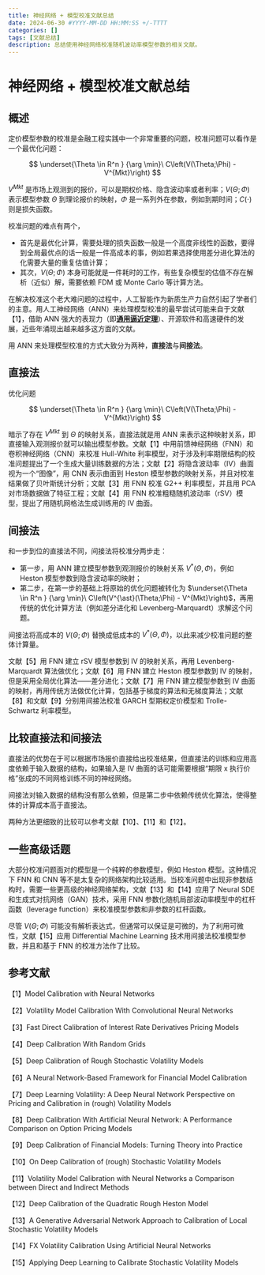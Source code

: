 ```yaml
---
title: 神经网络 + 模型校准文献总结
date: 2024-06-30 #YYYY-MM-DD HH:MM:SS +/-TTTT
categories: []
tags: [文献总结]
description: 总结使用神经网络校准随机波动率模型参数的相关文献。
---
```


# 神经网络 + 模型校准文献总结

## 概述

定价模型参数的校准是金融工程实践中一个非常重要的问题，校准问题可以看作是一个最优化问题：

$$
\underset{\Theta \in R^n } {\arg \min}\  C\left(V(\Theta;\Phi) - V^{Mkt}\right)
$$

$V^{Mkt}$ 是市场上观测到的报价，可以是期权价格、隐含波动率或者利率；$V(\Theta;\Phi)$ 表示模型参数 $\Theta$ 到理论报价的映射，$\Phi$ 是一系列外在参数，例如到期时间；$C(\cdot)$ 则是损失函数。

校准问题的难点有两个，
* 首先是最优化计算，需要处理的损失函数一般是一个高度非线性的函数，要得到全局最优点的话一般是一件高成本的事，例如若果选择使用差分进化算法的化需要大量的重复估值计算；
* 其次，$V(\Theta;\Phi)$ 本身可能就是一件耗时的工作，有些复杂模型的估值不存在解析（近似）解，需要依赖 FDM 或 Monte Carlo 等计算方法。

在解决校准这个老大难问题的过程中，人工智能作为新质生产力自然引起了学者们的主意。用人工神经网络（ANN）来处理模型校准的最早尝试可能来自于文献【1】，借助 ANN 强大的表现力（即[**通用逼近定理**](https://zh.wikipedia.org/zh-hans/%E9%80%9A%E7%94%A8%E8%BF%91%E4%BC%BC%E5%AE%9A%E7%90%86)）、开源软件和高速硬件的发展，近些年涌现出越来越多这方面的文献。

用 ANN 来处理模型校准的方式大致分为两种，**直接法**与**间接法**。

## 直接法

优化问题

$$
\underset{\Theta \in R^n } {\arg \min}\  C\left(V(\Theta;\Phi) - V^{Mkt}\right)
$$

暗示了存在 $V^{Mkt}$ 到 $\Theta$ 的映射关系，直接法就是用 ANN 来表示这种映射关系，即直接输入观测报价就可以输出模型参数。文献【1】中用前馈神经网络（FNN）和卷积神经网络（CNN）来校准 Hull-White 利率模型，对于涉及利率期限结构的校准问题提出了一个生成大量训练数据的方法；文献【2】将隐含波动率（IV）曲面视为一个“图像”，用 CNN 表示曲面到 Heston 模型参数的映射关系，并且对校准结果做了贝叶斯统计分析；文献【3】用 FNN 校准 G2++ 利率模型，并且用 PCA 对市场数据做了特征工程；文献【4】用 FNN 校准粗糙随机波动率（rSV）模型，提出了用随机网格法生成训练用的 IV 曲面。

## 间接法

和一步到位的直接法不同，间接法将校准分两步走：
* 第一步，用 ANN 建立模型参数到观测报价的映射关系  $V^{\ast}(\Theta,\Phi)$，例如 Heston 模型参数到隐含波动率的映射；
* 第二步，在第一步的基础上将原始的优化问题被转化为 $\underset{\Theta \in R^n } {\arg \min}\  C\left(V^{\ast}(\Theta;\Phi) - V^{Mkt}\right)$，再用传统的优化计算方法（例如差分进化和 Levenberg-Marquardt）求解这个问题。

间接法将高成本的 $V(\Theta;\Phi)$ 替换成低成本的 $V^{\ast}(\Theta,\Phi)$，以此来减少校准问题的整体计算量。

文献【5】用 FNN 建立 rSV 模型参数到 IV 的映射关系，再用 Levenberg-Marquardt 算法做优化；文献【6】用 FNN 建立 Heston 模型参数到 IV 的映射，但是采用全局优化算法——差分进化；文献【7】用 FNN 建立模型参数到 IV 曲面的映射，再用传统方法做优化计算，包括基于梯度的算法和无梯度算法；文献【8】和文献【9】分别用间接法校准 GARCH 型期权定价模型和 Trolle-Schwartz 利率模型。

## 比较直接法和间接法

直接法的优势在于可以根据市场报价直接给出校准结果，但直接法的训练和应用高度依赖于输入数据的结构，如果输入是 IV 曲面的话可能需要根据“期限 x 执行价格”张成的不同网格训练不同的神经网络。

间接法对输入数据的结构没有那么依赖，但是第二步中依赖传统优化算法，使得整体的计算成本高于直接法。

两种方法更细致的比较可以参考文献【10】、【11】和【12】。

## 一些高级话题


大部分校准问题面对的模型是一个纯粹的参数模型，例如 Heston 模型。这种情况下 FNN 和 CNN 等不是太复杂的网络架构比较适用。当校准问题中出现非参数结构时，需要一些更高级的神经网络架构，文献【13】和【14】应用了 Neural SDE 和生成式对抗网络（GAN）技术，采用 FNN 参数化随机局部波动率模型中的杠杆函数（leverage function）来校准模型参数和非参数的杠杆函数。

尽管 $V(\Theta;\Phi)$ 可能没有解析表达式，但通常可以保证是可微的，为了利用可微性，文献【15】应用 Differential Machine Learning 技术用间接法校准模型参数，并且和基于 FNN 的校准方法作了比较。

## 参考文献

【1】Model Calibration with Neural Networks

【2】Volatility Model Calibration With Convolutional Neural Networks

【3】Fast Direct Calibration of Interest Rate Derivatives Pricing Models

【4】Deep Calibration With Random Grids

【5】Deep Calibration of Rough Stochastic Volatility Models

【6】A Neural Network-Based Framework for Financial Model Calibration

【7】Deep Learning Volatility: A Deep Neural Network Perspective on Pricing and Calibration in (rough) Volatility Models

【8】Deep Calibration With Artificial Neural Network: A Performance Comparison on Option Pricing Models

【9】Deep Calibration of Financial Models: Turning Theory into Practice

【10】On Deep Calibration of (rough) Stochastic Volatility Models

【11】Volatility Model Calibration with Neural Networks a Comparison between Direct and Indirect Methods

【12】Deep Calibration of the Quadratic Rough Heston Model

【13】A Generative Adversarial Network Approach to Calibration of Local Stochastic Volatility Models

【14】FX Volatility Calibration Using Artificial Neural Networks

【15】Applying Deep Learning to Calibrate Stochastic Volatility Models